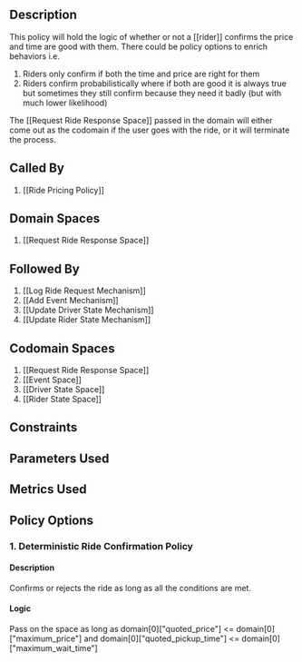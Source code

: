 ## Description

This policy will hold the logic of whether or not a [[rider]] confirms the price and time are good with them. There could be policy options to enrich behaviors i.e.

1. Riders only confirm if both the time and price are right for them
2. Riders confirm probabilistically where if both are good it is always true but sometimes they still confirm because they need it badly (but with much lower likelihood)

The [[Request Ride Response Space]] passed in the domain will either come out as the codomain if the user goes with the ride, or it will terminate the process. 
## Called By
1. [[Ride Pricing Policy]]
## Domain Spaces
1. [[Request Ride Response Space]]
## Followed By
1. [[Log Ride Request Mechanism]]
2. [[Add Event Mechanism]]
3. [[Update Driver State Mechanism]]
4. [[Update Rider State Mechanism]]
## Codomain Spaces
1. [[Request Ride Response Space]]
2. [[Event Space]]
3. [[Driver State Space]]
4. [[Rider State Space]]
## Constraints
## Parameters Used
## Metrics Used
## Policy Options
### 1. Deterministic Ride Confirmation Policy
#### Description
Confirms or rejects the ride as long as all the conditions are met.
#### Logic
Pass on the space as long as domain[0]["quoted_price"] <= domain[0]["maximum_price"] and domain[0]["quoted_pickup_time"] <= domain[0]["maximum_wait_time"]

